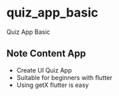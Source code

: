 # quiz_app_basic

Quiz App Basic

## Note Content App

- Create UI Quiz App
- Suitable for beginners with flutter
- Using getX flutter is easy
